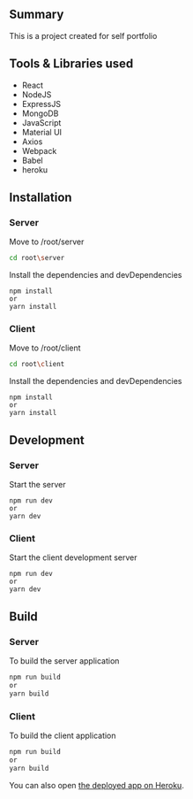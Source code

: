 ## Summary

This is a project created for self portfolio

## Tools & Libraries used

- React
- NodeJS
- ExpressJS
- MongoDB
- JavaScript
- Material UI
- Axios
- Webpack
- Babel
- heroku

## Installation

### Server

Move to /root/server

```sh
cd root\server
```

Install the dependencies and devDependencies

```
npm install
or
yarn install
```

### Client

Move to /root/client

```sh
cd root\client
```

Install the dependencies and devDependencies

```
npm install
or
yarn install
```

## Development

### Server

Start the server

```
npm run dev
or
yarn dev
```

### Client

Start the client development server

```
npm run dev
or
yarn dev
```

## Build

### Server

To build the server application

```sh
npm run build
or
yarn build
```

### Client

To build the client application

```sh
npm run build
or
yarn build
```

You can also open
[the deployed app on Heroku](https://vishwanath-portfolio.herokuapp.com/).
